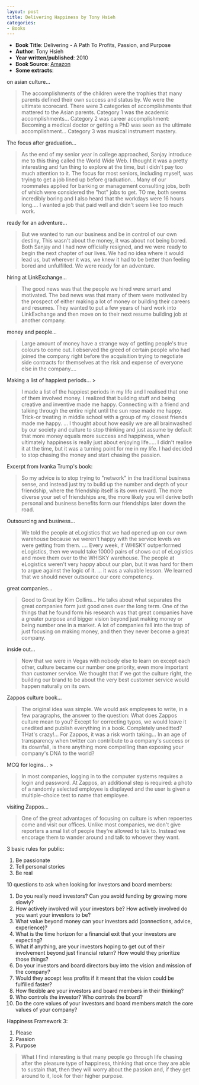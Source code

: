 ```yaml
---
layout: post
title: Delivering Happiness by Tony Hsieh
categories:
- Books
---
```


- **Book Title**: Delivering - A Path To Profits, Passion, and Purpose
- **Author**: Tony Hsieh
- **Year written/published**: 2010
- **Book Source**: [Amazon](http://www.amazon.com/Delivering-Happiness-Profits-Passion-Purpose/dp/0446563048)
- **Some extracts**:

on asian culture...

> The accomplishments of the children were the trophies that many parents defined their own success and status by. We were the ultimate scorecard. There were 3 categories of accomplishments that mattered to the Asian parents. Category 1 was the academic accomplishments... Category 2 was career accomplishment: Becoming a medical doctor or getting a PhD was seen as the ultimate accomplishment... Category 3 was musical instrument mastery.

The focus after graduation...

> As the end of my senior year in college approached, Sanjay introduce me to this thing called the World Wide Web. I thought it was a pretty interesting and fun thing to explore at the time, but i didn't pay too much attention to it. The focus for most seniors, including myself, was trying to get a job lined up before graduation... Many of our roommates applied for banking or management consulting jobs, both of which were considered the "hot" jobs to get. TO me, both seems incredibly boring and I also heard that the workdays were 16 hours long.... I wanted a job that paid well and didn't seem like too much work.

ready for an adventure...

> But we wanted to run our business and be in control of our own destiny, This wasn't about the money, it was about not being bored. Both Sanjay and I had now officially resigned, and we were ready to begin the next chapter of our lives. We had no idea where it would lead us, but wherever it was, we knew it had to be better than feeling bored and unfulfilled. We were ready for an adventure.

hiring at LinkExchange...

> The good news was that the people we hired were smart and motivated. The bad news was that many of them were motivated by the prospect of either making a lot of money or building their careers and resumes. They wanted to put a few years of hard work into LinkExchange and then move on to their next resume building job at another company.

money and people...

> Large amount of money have a strange way of getting people's true colours to come out. I observed the greed of certain people who had joined the company right before the acquisition trying to negotiate side contracts for themselves at the risk and expense of everyone else in the company....

Making a list of happiest periods... >

> I made a list of the happiest periods in my life and I realised that one of them involved money. I realized that building stuff and being creative and inventive made me happy. Connecting with a friend and talking through the entire night until the sun rose made me happy. Trick-or treating in middle school with a group of my closest friends made me happy. ... I thought about how easily we are all brainwashed by our society and culture to stop thinking and just assume by default that more money equals more success and happiness, when ultimately happiness is really just about enjoying life..... I didn't realise it at the time, but it was a turning point for me in my life. I had decided to stop chasing the money and start chasing the passion.

Excerpt from Ivanka Trump's book:

> So my advice is to stop trying to "network" in the traditional business sense, and instead just try to build up the number and depth of your friendship, where the friendship itself is its own reward. The more diverse your set of friendships are, the more likely you will derive both personal and business benefits form our friendships later down the road.

Outsourcing and business...

> We told the people at eLogistics that we had opened up on our own warehouse because we weren't happy with the service levels we were getting from them. .... Every week, if WHISKY outperformed eLogistics, then we would take 10000 pairs of shows out of eLogistics and move them over to the WHISKY warehouse. The people at eLogistics weren't very happy about our plan, but it was hard for them to argue against the logic of it. ... it was a valuable lesson. We learned that we should never outsource our core competency.

great companies...

> Good to Great by Kim Collins... He talks about what separates the great companies form just good ones over the long term. One of the things that he found form his research was that great companies have a greater purpose and bigger vision beyond just making money or being number one in a market. A lot of companies fall into the trap of just focusing on making money, and then they never become a great company.

inside out...

> Now that we were in Vegas with nobody else to learn on except each other, culture became our number one priority, even more important than customer service. We thought that if we got the culture right, the building our brand to be about the very best customer service would happen naturally on its own.

Zappos culture book...

> The original idea was simple. We would ask employees to write, in a few paragraphs, the answer to the question: What does Zappos culture mean to you? Except for correcting typos, we would leave it unedited and publish everything in a book. Completely uneditted? THat's crazy!... For Zappos, it was a risk worth taking... In an age of transparency when twitter can contribute to a company's success or its downfall, is there anything more compelling than exposing your company's DNA to the world?

MCQ for logins... >

> In most companies, logging in to the computer systems requires a login and password. At Zappos, an additional step is required: a photo of a randomly selected employee is displayed and the user is given a multiple-choice test to name that employee.

visiting Zappos...

> One of the great advantages of focusing on culture is when repoertes come and visit our offices. Unlike most companies, we don't give reporters a smal list of people they're allowed to talk to. Instead we encorage them to wander around and talk to whoever they want.

3 basic rules for public:

1. Be passionate
2. Tell personal stories
3. Be real

10 questions to ask when looking for investors and board members:

1. Do you really need investors? Can you avoid funding by growing more slowly?
2. How actively involved will your investors be? How actively involved do you want your investors to be?
3. What value beyond money can your investors add (connections, advice, experience)?
4. What is the time horizon for a financial exit that your investors are expecting?
5. What if anything, are your investors hoping to get out of their involvement beyond just financial return? How would they prioritize those things?
6. Do your investors and board directors buy into the vision and mission of the company?
7. Would they accept less profits if it meant that the vision could be fulfilled faster?
8. How flexible are your investors and board members in their thinking?
9. Who controls the investor? Who controls the board?
10. Do the core values of your investors and board members match the core values of your company?

Happiness Framework 3:

1. Please
2. Passion
3. Purpose

> What I find interesting is that many people go through life chasing after the pleasure type of happiness, thinking that once they are able to sustain that, then they will worry about the passion and, if they get around to it, look for their higher purpose.

